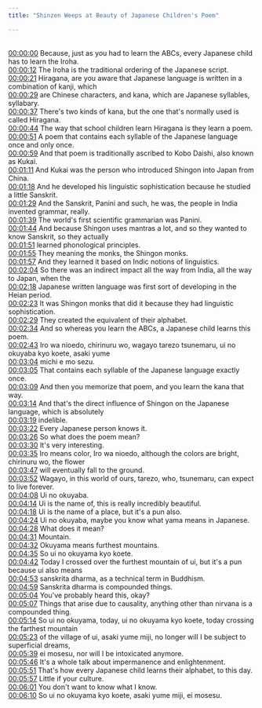 ```yaml
---
title: "Shinzen Weeps at Beauty of Japanese Children's Poem"

---
```

<br>[00:00:00](https://www.youtube.com/watch?v=iVFJznSgLd8&t=0)   Because, just as you had to learn the ABCs, every Japanese child has to learn the Iroha. 
<br>[00:00:12](https://www.youtube.com/watch?v=iVFJznSgLd8&t=12)   The Iroha is the traditional ordering of the Japanese script. 
<br>[00:00:21](https://www.youtube.com/watch?v=iVFJznSgLd8&t=21)   Hiragana, are you aware that Japanese language is written in a combination of kanji, which 
<br>[00:00:29](https://www.youtube.com/watch?v=iVFJznSgLd8&t=29)   are Chinese characters, and kana, which are Japanese syllables, syllabary. 
<br>[00:00:37](https://www.youtube.com/watch?v=iVFJznSgLd8&t=37)   There's two kinds of kana, but the one that's normally used is called Hiragana. 
<br>[00:00:44](https://www.youtube.com/watch?v=iVFJznSgLd8&t=44)   The way that school children learn Hiragana is they learn a poem. 
<br>[00:00:51](https://www.youtube.com/watch?v=iVFJznSgLd8&t=51)   A poem that contains each syllable of the Japanese language once and only once. 
<br>[00:00:59](https://www.youtube.com/watch?v=iVFJznSgLd8&t=59)   And that poem is traditionally ascribed to Kobo Daishi, also known as Kukai. 
<br>[00:01:11](https://www.youtube.com/watch?v=iVFJznSgLd8&t=71)   And Kukai was the person who introduced Shingon into Japan from China. 
<br>[00:01:18](https://www.youtube.com/watch?v=iVFJznSgLd8&t=78)   And he developed his linguistic sophistication because he studied a little Sanskrit. 
<br>[00:01:29](https://www.youtube.com/watch?v=iVFJznSgLd8&t=89)   And the Sanskrit, Panini and such, he was, the people in India invented grammar, really. 
<br>[00:01:39](https://www.youtube.com/watch?v=iVFJznSgLd8&t=99)   The world's first scientific grammarian was Panini. 
<br>[00:01:44](https://www.youtube.com/watch?v=iVFJznSgLd8&t=104)   And because Shingon uses mantras a lot, and so they wanted to know Sanskrit, so they actually 
<br>[00:01:51](https://www.youtube.com/watch?v=iVFJznSgLd8&t=111)   learned phonological principles. 
<br>[00:01:55](https://www.youtube.com/watch?v=iVFJznSgLd8&t=115)   They meaning the monks, the Shingon monks. 
<br>[00:01:57](https://www.youtube.com/watch?v=iVFJznSgLd8&t=117)   And they learned it based on Indic notions of linguistics. 
<br>[00:02:04](https://www.youtube.com/watch?v=iVFJznSgLd8&t=124)   So there was an indirect impact all the way from India, all the way to Japan, when the 
<br>[00:02:18](https://www.youtube.com/watch?v=iVFJznSgLd8&t=138)   Japanese written language was first sort of developing in the Heian period. 
<br>[00:02:23](https://www.youtube.com/watch?v=iVFJznSgLd8&t=143)   It was Shingon monks that did it because they had linguistic sophistication. 
<br>[00:02:29](https://www.youtube.com/watch?v=iVFJznSgLd8&t=149)   They created the equivalent of their alphabet. 
<br>[00:02:34](https://www.youtube.com/watch?v=iVFJznSgLd8&t=154)   And so whereas you learn the ABCs, a Japanese child learns this poem. 
<br>[00:02:43](https://www.youtube.com/watch?v=iVFJznSgLd8&t=163)   Iro wa nioedo, chirinuru wo, wagayo tarezo tsunemaru, ui no okuyaba kyo koete, asaki yume 
<br>[00:03:04](https://www.youtube.com/watch?v=iVFJznSgLd8&t=184)   michi e mo sezu. 
<br>[00:03:05](https://www.youtube.com/watch?v=iVFJznSgLd8&t=185)   That contains each syllable of the Japanese language exactly once. 
<br>[00:03:09](https://www.youtube.com/watch?v=iVFJznSgLd8&t=189)   And then you memorize that poem, and you learn the kana that way. 
<br>[00:03:14](https://www.youtube.com/watch?v=iVFJznSgLd8&t=194)   And that's the direct influence of Shingon on the Japanese language, which is absolutely 
<br>[00:03:19](https://www.youtube.com/watch?v=iVFJznSgLd8&t=199)   indelible. 
<br>[00:03:22](https://www.youtube.com/watch?v=iVFJznSgLd8&t=202)   Every Japanese person knows it. 
<br>[00:03:26](https://www.youtube.com/watch?v=iVFJznSgLd8&t=206)   So what does the poem mean? 
<br>[00:03:30](https://www.youtube.com/watch?v=iVFJznSgLd8&t=210)   It's very interesting. 
<br>[00:03:35](https://www.youtube.com/watch?v=iVFJznSgLd8&t=215)   Iro means color, Iro wa nioedo, although the colors are bright, chirinuru wo, the flower 
<br>[00:03:47](https://www.youtube.com/watch?v=iVFJznSgLd8&t=227)   will eventually fall to the ground. 
<br>[00:03:52](https://www.youtube.com/watch?v=iVFJznSgLd8&t=232)   Wagayo, in this world of ours, tarezo, who, tsunemaru, can expect to live forever. 
<br>[00:04:08](https://www.youtube.com/watch?v=iVFJznSgLd8&t=248)   Ui no okuyaba. 
<br>[00:04:14](https://www.youtube.com/watch?v=iVFJznSgLd8&t=254)   Ui is the name of, this is really incredibly beautiful. 
<br>[00:04:18](https://www.youtube.com/watch?v=iVFJznSgLd8&t=258)   Ui is the name of a place, but it's a pun also. 
<br>[00:04:24](https://www.youtube.com/watch?v=iVFJznSgLd8&t=264)   Ui no okuyaba, maybe you know what yama means in Japanese. 
<br>[00:04:28](https://www.youtube.com/watch?v=iVFJznSgLd8&t=268)   What does it mean? 
<br>[00:04:31](https://www.youtube.com/watch?v=iVFJznSgLd8&t=271)   Mountain. 
<br>[00:04:32](https://www.youtube.com/watch?v=iVFJznSgLd8&t=272)   Okuyama means furthest mountains. 
<br>[00:04:35](https://www.youtube.com/watch?v=iVFJznSgLd8&t=275)   So ui no okuyama kyo koete. 
<br>[00:04:42](https://www.youtube.com/watch?v=iVFJznSgLd8&t=282)   Today I crossed over the furthest mountain of ui, but it's a pun because ui also means 
<br>[00:04:53](https://www.youtube.com/watch?v=iVFJznSgLd8&t=293)   sanskrita dharma, as a technical term in Buddhism. 
<br>[00:04:59](https://www.youtube.com/watch?v=iVFJznSgLd8&t=299)   Sanskrita dharma is compounded things. 
<br>[00:05:04](https://www.youtube.com/watch?v=iVFJznSgLd8&t=304)   You've probably heard this, okay? 
<br>[00:05:07](https://www.youtube.com/watch?v=iVFJznSgLd8&t=307)   Things that arise due to causality, anything other than nirvana is a compounded thing. 
<br>[00:05:14](https://www.youtube.com/watch?v=iVFJznSgLd8&t=314)   So ui no okuyama, today, ui no okuyama kyo koete, today crossing the farthest mountain 
<br>[00:05:23](https://www.youtube.com/watch?v=iVFJznSgLd8&t=323)   of the village of ui, asaki yume miji, no longer will I be subject to superficial dreams, 
<br>[00:05:39](https://www.youtube.com/watch?v=iVFJznSgLd8&t=339)   ei mosesu, nor will I be intoxicated anymore. 
<br>[00:05:46](https://www.youtube.com/watch?v=iVFJznSgLd8&t=346)   It's a whole talk about impermanence and enlightenment. 
<br>[00:05:51](https://www.youtube.com/watch?v=iVFJznSgLd8&t=351)   That's how every Japanese child learns their alphabet, to this day. 
<br>[00:05:57](https://www.youtube.com/watch?v=iVFJznSgLd8&t=357)   Little if your culture. 
<br>[00:06:01](https://www.youtube.com/watch?v=iVFJznSgLd8&t=361)   You don't want to know what I know. 
<br>[00:06:10](https://www.youtube.com/watch?v=iVFJznSgLd8&t=370)   So ui no okuyama kyo koete, asaki yume miji, ei mosesu. 
<br>